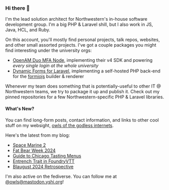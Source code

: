 ### Hi there 👋
I'm the lead solution architect for Northwestern's in-house software development group. I'm a big PHP & Laravel shill, but I also work in JS, Java, HCL, and Ruby.

On this account, you'll mostly find personal projects, talk repos, websites, and other small assorted projects. I've got a couple packages you might find interesting under the university orgs:

- [OpenAM Duo MFA Node](https://github.com/NUIT-ISO/duo-universal-prompt-auth-node), implementing their v4 SDK and powering *every single login at the whole university*
- [Dynamic Forms for Laravel](https://github.com/NIT-Administrative-Systems/dynamic-forms), implementing a self-hosted PHP back-end for the [formiojs](https://github.com/formio/formio.js/) builder & renderer

Whenever my team does something that is potentially-useful to other IT @ Northwestern teams, we try to package it up and publish it. Check out my pinned repositories for a few Northwestern-specific PHP & Laravel libraries.

#### What's New?
You can find long-form posts, contact information, and links to other cool stuff on my websight, [owls of the godless internets](https://godless-internets.org).

Here's the latest from my blog:

<!-- BLOG-POST-LIST:START -->
- [Space Marine 2](https://godless-internets.org/2024/09/15/space-marine-2)
- [Fat Bear Week 2024](https://godless-internets.org/2024/09/08/fat-bear-week-2024)
- [Guide to Chicago Tasting Menus](https://godless-internets.org/2024/09/06/guide-to-chicago-tasting-menus)
- [Entrench Trait in FoundryVTT](https://godless-internets.org/2024/09/01/entrench-trait-in-foundryvtt)
- [Blaugust 2024 Retrospective](https://godless-internets.org/2024/08/31/blaugust-2024-retrospective)
<!-- BLOG-POST-LIST:END -->

I'm also active on the fediverse. You can follow me at [@owls@mastodon.yshi.org](https://mastodon.yshi.org/@owls)!
